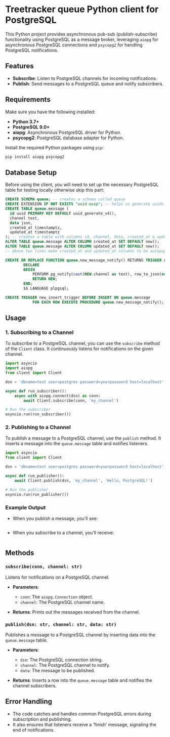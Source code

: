 # Treetracker queue Python client for PostgreSQL

This Python project provides asynchronous pub-sub (publish-subscribe) functionality using PostgreSQL as a message broker, leveraging `aiopg` for asynchronous PostgreSQL connections and `psycopg2` for handling PostgreSQL notifications.

## Features

- **Subscribe**: Listen to PostgreSQL channels for incoming notifications.
- **Publish**: Send messages to a PostgreSQL queue and notify subscribers.

## Requirements

Make sure you have the following installed:

- **Python 3.7+**
- **PostgreSQL 9.0+**
- **aiopg**: Asynchronous PostgreSQL driver for Python.
- **psycopg2**: PostgreSQL database adapter for Python.

Install the required Python packages using `pip`:

```bash
pip install aiopg psycopg2
```

## Database Setup

Before using the client, you will need to set up the necessary PostgreSQL table for testing locally otherwise skip this part:

```sql
CREATE SCHEMA queue; -- creates a schema called queue
CREATE EXTENSION IF NOT EXISTS "uuid-ossp"; -- helps us generate uuids
CREATE TABLE queue.message (
  id uuid PRIMARY KEY DEFAULT uuid_generate_v4(),
  channel text,
  data json,
  created_at timestamptz,
  updated_at timestamptz
); -- creates a table with columns id, channel, data, created_at & updated_at
ALTER TABLE queue.message ALTER COLUMN created_at SET DEFAULT now();
ALTER TABLE queue.message ALTER COLUMN updated_at SET DEFAULT now();
-- above two lines make created_at and updated_at columns to be autopopulated

CREATE OR REPLACE FUNCTION queue.new_message_notify() RETURNS TRIGGER AS $$
        DECLARE
        BEGIN
            PERFORM pg_notify(cast(NEW.channel as text), row_to_json(new)::text);
            RETURN NEW;
        END;
        $$ LANGUAGE plpgsql;

CREATE TRIGGER new_insert_trigger BEFORE INSERT ON queue.message
            FOR EACH ROW EXECUTE PROCEDURE queue.new_message_notify();
```

## Usage

### 1. Subscribing to a Channel

To subscribe to a PostgreSQL channel, you can use the `subscribe` method of the `Client` class. It continuously listens for notifications on the given channel.

```python
import asyncio
import aiopg
from client import Client 

dsn = 'dbname=test user=postgres password=yourpassword host=localhost'

async def run_subscriber():
    async with aiopg.connect(dsn) as conn:
        await Client.subscribe(conn, 'my_channel')

# Run the subscriber
asyncio.run(run_subscriber())
```

### 2. Publishing to a Channel

To publish a message to a PostgreSQL channel, use the `publish` method. It inserts a message into the `queue.message` table and notifies listeners.

```python
import asyncio
from client import Client

dsn = 'dbname=test user=postgres password=yourpassword host=localhost'

async def run_publisher():
    await Client.publish(dsn, 'my_channel', 'Hello, PostgreSQL!')

# Run the publisher
asyncio.run(run_publisher())
```

### Example Output

- When you publish a message, you’ll see:

  ```Postgres message dispatch success: (1, 'my_channel', 'Hello, PostgreSQL!')
  ```

- When you subscribe to a channel, you’ll receive:

  ```  Receive <- Hello, PostgreSQL!
  ```

## Methods

### `subscribe(conn, channel: str)`

Listens for notifications on a PostgreSQL channel.

- **Parameters**:
  - `conn`: The `aiopg.Connection` object.
  - `channel`: The PostgreSQL channel name.

- **Returns**: Prints out the messages received from the channel.

### `publish(dsn: str, channel: str, data: str)`

Publishes a message to a PostgreSQL channel by inserting data into the `queue.message` table.

- **Parameters**:
  - `dsn`: The PostgreSQL connection string.
  - `channel`: The PostgreSQL channel to notify.
  - `data`: The message to be published.

- **Returns**: Inserts a row into the `queue.message` table and notifies the channel subscribers.

## Error Handling

- The code catches and handles common PostgreSQL errors during subscription and publishing.
- It also ensures that listeners receive a 'finish' message, signaling the end of notifications.
